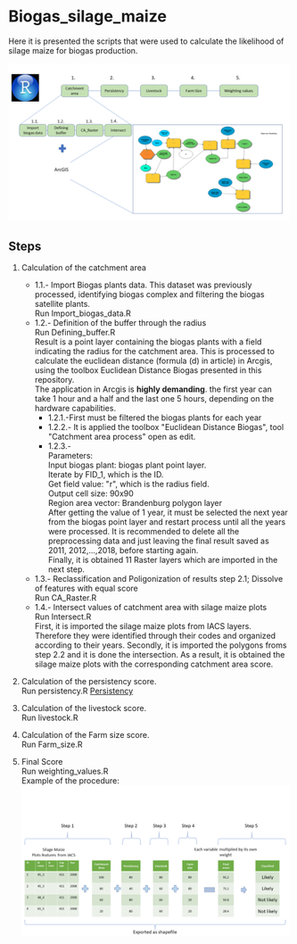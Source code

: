 # Biogas_silage_maize

Here it is presented the scripts that were used to calculate the likelihood of silage maize for biogas production.

![Screenshot](R_steps.png)

## Steps
1.  Calculation of the catchment area <br />
    * 1.1.- Import Biogas plants data. This dataset was previously processed, identifying biogas complex and filtering the biogas satellite plants. <br />
Run Import_biogas_data.R <br />
    * 1.2.- Definition of the buffer through the radius <br />
Run Defining_buffer.R <br />
Result is a point layer containing the biogas plants with a field indicating the radius for the catchment area. This is processed to calculate the euclidean distance (formula (d) in article) in Arcgis, using the toolbox Euclidean Distance Biogas presented in this repository. <br /> 
The application in Arcgis is **highly demanding**. the first year can take 1 hour and a half and the last one 5 hours, depending on the hardware capabilities. <br />
      * 1.2.1.-First must be filtered the biogas plants for each year <br />
      * 1.2.2.- It is applied the toolbox "Euclidean Distance Biogas", tool "Catchment area process" open as edit. <br />
      * 1.2.3.- <br />
Parameters: <br />
Input biogas plant: biogas plant point layer. <br />
Iterate by FID_1, which is the ID. <br />
Get field value: "r", which is the radius field. <br />
Output cell size: 90x90 <br />
Region area vector: Brandenburg polygon layer <br />
After getting the value of 1 year, it must be selected the next year from the biogas point layer and restart process until all the years were processed. It is recommended to delete all the preprocessing data and just leaving the final result saved as 2011, 2012,...,2018, before starting again. <br />
Finally, it is obtained 11 Raster layers which are imported in the next step. <br />
    * 1.3.- Reclassification and Poligonization of results step 2.1; Dissolve of features with equal score <br />
Run CA_Raster.R <br />
    * 1.4.- Intersect values of catchment area with silage maize plots <br />
Run Intersect.R <br />
First, it is imported the silage maize plots from IACS layers. Therefore they were identified through their codes and organized according to their years.
Secondly, it is imported the polygons froms step 2.2 and it is done the intersection. 
As a result, it is obtained the silage maize plots with the corresponding catchment area score. 


2.  Calculation of the persistency score. <br />
Run persistency.R 
[Persistency](../persistency)

3.  Calculation of the livestock score. <br />
Run livestock.R 


4.  Calculation of the Farm size score. <br />
Run Farm_size.R 


5.  Final Score  
Run weighting_values.R <br />
Example of the procedure: <br />
![Screenshot](Intern_Steps.png)
